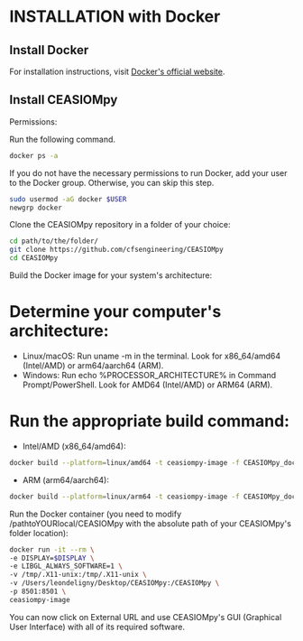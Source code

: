 # INSTALLATION with Docker

## Install Docker

For installation instructions, visit [Docker's official website](https://docs.docker.com/get-started/get-docker/).

## Install CEASIOMpy

Permissions:

Run the following command.

```bash
docker ps -a
```

If you do not have the necessary permissions to run Docker, add your user to the Docker group. Otherwise, you can skip this step.

```bash
sudo usermod -aG docker $USER
newgrp docker
```

Clone the CEASIOMpy repository in a folder of your choice:

```bash
cd path/to/the/folder/
git clone https://github.com/cfsengineering/CEASIOMpy
cd CEASIOMpy
```

Build the Docker image for your system's architecture:

# Determine your computer's architecture:

- Linux/macOS: Run uname -m in the terminal. Look for x86_64/amd64 (Intel/AMD) or arm64/aarch64 (ARM).
- Windows: Run echo %PROCESSOR_ARCHITECTURE% in Command Prompt/PowerShell. Look for AMD64 (Intel/AMD) or ARM64 (ARM).

# Run the appropriate build command:

- Intel/AMD (x86_64/amd64):
```bash
docker build --platform=linux/amd64 -t ceasiompy-image -f CEASIOMpy_docker_Installation .
```

- ARM (arm64/aarch64):
```bash
docker build --platform=linux/arm64 -t ceasiompy-image -f CEASIOMpy_docker_Installation_arm64 .
```

Run the Docker container (you need to modify /pathtoYOURlocal/CEASIOMpy with the absolute path of your CEASIOMpy's folder location):

```bash
docker run -it --rm \
-e DISPLAY=$DISPLAY \
-e LIBGL_ALWAYS_SOFTWARE=1 \
-v /tmp/.X11-unix:/tmp/.X11-unix \
-v /Users/leondeligny/Desktop/CEASIOMpy:/CEASIOMpy \
-p 8501:8501 \
ceasiompy-image
```

You can now click on External URL and use CEASIOMpy's GUI (Graphical User Interface) with all of its required software.